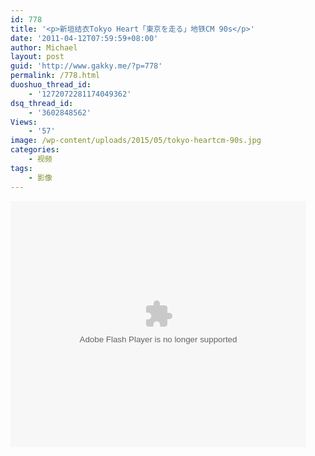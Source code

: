 ```yaml
---
id: 778
title: '<p>新垣结衣Tokyo Heart「東京を走る」地铁CM 90s</p>'
date: '2011-04-12T07:59:59+08:00'
author: Michael
layout: post
guid: 'http://www.gakky.me/?p=778'
permalink: /778.html
duoshuo_thread_id:
    - '1272072281174049362'
dsq_thread_id:
    - '3602848562'
Views:
    - '57'
image: /wp-content/uploads/2015/05/tokyo-heartcm-90s.jpg
categories:
    - 视频
tags:
    - 影像
---
```


<object height="394" width="473"><param name="allowscriptaccess" value="sameDomain"></param><param name="wmode" value="transparent"></param><param name="movie" value="http://player.youku.com/player.php/sid/XMjI0MzU1MzU2/v.swf"></param><param name="allowfullscreen" value="true"></param><embed allowfullscreen="true" allowscriptaccess="sameDomain" height="394" src="http://player.youku.com/player.php/sid/XMjI0MzU1MzU2/v.swf" type="application/x-shockwave-flash" width="473" wmode="transparent"></embed></object>